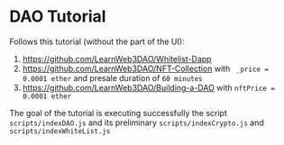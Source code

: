 # DAO Tutorial 

Follows this tutorial (without the part of the UI):
1. https://github.com/LearnWeb3DAO/Whitelist-Dapp
2. https://github.com/LearnWeb3DAO/NFT-Collection with ` _price = 0.0001 ether` and presale duration of `60 minutes`
3. https://github.com/LearnWeb3DAO/Building-a-DAO with `nftPrice = 0.0001 ether`

The goal of the tutorial is executing successfully the script `scripts/indexDAO.js` and its preliminary `scripts/indexCrypto.js` and `scripts/indexWhiteList.js`